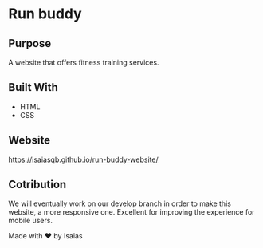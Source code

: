 # Run buddy

## Purpose
A website that offers fitness training services.

## Built With
* HTML
* CSS

## Website
https://isaiasqb.github.io/run-buddy-website/

## Cotribution
We will eventually work on our develop branch in order to make this website, a more responsive one. Excellent for improving the experience for mobile users.

Made with ❤️ by Isaias
